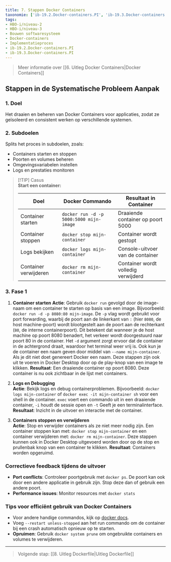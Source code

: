 ```yaml
---
title: 7. Stappen Docker Containers
taxonomie: ['ib-19.2.Docker-containers.PI', 'ib-19.3.Docker-containers.PI']
tags:
- HBO-i/niveau-2
- HBO-i/niveau-3
- Bouwen softwaresysteem
- Docker-containers
- Implementatieproces
- ib-19.2.Docker-containers.PI
- ib-19.3.Docker-containers.PI
---
```


> Meer informatie over [[6. Uitleg Docker Containers|Docker Containers]]

## Stappen in de Systematische Probleem Aanpak
### 1. Doel
Het draaien en beheren van Docker Containers voor applicaties, zodat ze geïsoleerd en consistent werken op verschillende systemen.

### 2. Subdoelen
Splits het proces in subdoelen, zoals:
- Containers starten en stoppen
- Poorten en volumes beheren
- Omgevingsvariabelen instellen
- Logs en prestaties monitoren
  
> [!TIP] Casus  
> **Start een container:**
> 
> |Doel|Docker Commando|Resultaat in Container|
> |---|---|---|
> |Container starten|`docker run -d -p 5000:5000 mijn-image`|Draaiende container op poort 5000|
> |Container stoppen|`docker stop mijn-container`|Container wordt gestopt|
> |Logs bekijken|`docker logs mijn-container`|Console-uitvoer van de container|
> |Container verwijderen|`docker rm mijn-container`|Container wordt volledig verwijderd|

### 3. Fase 1  
1. **Container starten**
   **Actie**: Gebruik `docker run` gevolgd door de image-naam om een container te starten op basis van een image. Bijvoorbeeld: `docker run -d -p 8080:80 mijn-image`. De `-p` vlag wordt gebruikt voor port forwarding, waarbij de poort aan de linkerkant van `:` (hier `8080`, de host machine-poort) wordt blootgestelt aan de poort aan de rechterkant (`80`, de interne containerpoort). Dit betekent dat wanneer je de host machine op poort 8080 benadert, het verkeer wordt doorgestuurd naar poort 80 in de container. Het `-d` argument zorgt ervoor dat de container in de achtergrond draait, waardoor het terminal weer vrij is. Ook kun je de container een naam geven door middel van `--name mijn-container`. Als je dit niet doet genereert Docker een naam.
	Deze stappen zijn ook uit te voeren in Docker Desktop door op de play-knop van een image te klikken.
	**Resultaat**: Een draaiende container op poort 8080. Deze container is nu ook zichtbaar in de lijst met containers.

2. **Logs en Debugging**  
    **Actie**: Bekijk logs en debug containerproblemen. Bijvoorbeeld: `docker logs mijn-container` of `docker exec -it mijn-container sh` voor een shell in de container. `exec` voert een commando uit in een draaiende container, `-i` houdt de sessie open en `-t` Geeft je een terminalinterface.
    **Resultaat**: Inzicht in de uitvoer en interactie met de container.

3. **Containers stoppen en  verwijderen**  
    **Actie**: Stop en verwijder containers als ze niet meer nodig zijn. Een container stoppen kan met: `docker stop mijn-container` en een container verwijderen met: `docker rm mijn-container`.
	Deze stappen kunnen ook in Docker Desktop uitgevoerd worden door op de stop en prullenbak knop van een container te klikken.
    **Resultaat**: Containers worden opgeruimd.

### Correctieve feedback tijdens de uitvoer
- **Port conflicts**: Controleer poortgebruik met `docker ps`. De poort kan ook door een andere applicatie in gebruik zijn. Stop deze dan of gebruik een andere poort.
- **Performance issues**: Monitor resources met `docker stats`

### Tips voor efficiënt gebruik van Docker Containers
- Voor andere handige commandos, kijk op [docker docs](https://docs.docker.com/reference/cli/docker/container/).
- Voeg `--restart unless-stopped` aan het run commando om de container bij een crash automatisch opnieuw op te starten.
- **Opruimen**: Gebruik `docker system prune` om ongebruikte containers en volumes te verwijderen.

---

> Volgende stap: [[8. Uitleg Dockerfile|Uitleg Dockerfile]]